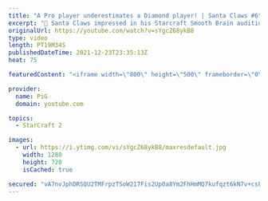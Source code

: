 ```yaml
---
title: "A Pro player underestimates a Diamond player! | Santa Claws #6"
excerpt: "🎅 Santa Claws impressed in his Starcraft Smooth Brain audition and has been granted an opportunity to be the next Smooth Brain. Will he impress or will his brain prove too wrinkled?   🎅 Santa Claws Playlist: https://www.youtube.com/playlist?list=PLFUDU8AOevUeWp37P_P5JW5JafF6mlcqh -- 🐷 Second Channel"
originalUrl: https://youtube.com/watch?v=sYgcZ68ykB8
type: video
length: PT19M34S
publishedDateTime: 2021-12-23T23:35:13Z
heat: 75

featuredContent: "<iframe width=\"800\" height=\"500\" frameborder=\"0\" src=\"https://www.youtube.com/embed/sYgcZ68ykB8\" allow=\"accelerometer; autoplay; encrypted-media; gyroscope; picture-in-picture\" allowfullscreen></iframe>"

provider:
  name: PiG
  domain: youtube.com

topics:
  - StarCraft 2

images:
  - url: https://i.ytimg.com/vi/sYgcZ68ykB8/maxresdefault.jpg
    width: 1280
    height: 720
    isCached: true

secured: "vA7nvJphDRSQU2TMFrpzTSoW217Fis2Up0a8Ym2FhHmMQ7kufqzt6kN7v+csPCV+nU5WxUYmmHR9MnenubGGRxrAkXHzy1xuKNPpKHoD+ngOzIWu5pg7GKwc4o56ji9rpvGZn7xV3E1XyVRLPd/UJioXcOI2RXzQjaID9bYqMk7bPYfZf+XmHZ7aJXS/SsDtrTQsgdmgs+Dt328L9srJcQdo/kWBA1wpdnMRfSVmRO1fRxDZZykRrBA06NnKZw2z3LHgZTZ/N+AUYKEMpKviOt0+2QzRpr+ti24TP94zaSg5CDaUKqWhdSpap11pM04fe4mwCWfg8y2pbw2hIDi0DkZIRUdmXYooyadUsQgkODUi1PeFisITddfMfK7nFzGL0OJGHF7xldRG/bbd2l2fuvSRXFfJse9hrulZr5aoAEI=;+DWB+SIr263KBJeZZsLvrA=="
---
```


